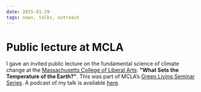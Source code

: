 ```yaml
---
date: 2015-01-29
tags: news, talks, outreach
---
```

# Public lecture at MCLA

I gave an invited public lecture on the fundamental science of climate change at the [Massachusetts College of Liberal Arts](www.mcla.edu): **"What Sets the Temperature of the Earth?"**.
This was part of MCLA’s [Green Living Seminar Series](http://www.mcla.edu/About_MCLA/area/Community-Collaborations/berkshireenvironmentalresourcecenter/greenlivingseminars/). A podcast of my talk is available [here](http://www.mcla.edu/Assets/MCLA-Files/About-MCLA/Area/GreenLiving/Pod-Casts/What%20sets%20the%20temperature%20of%20the%20Earth%202015-1-29%2064bitmono.mp3).
